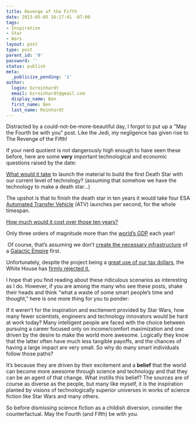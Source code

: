```yaml
---
title: Revenge of the Fifth
date: 2013-05-05 16:17:41 -07:00
tags:
- Inspiration
- Star
- Wars
layout: post
type: post
parent_id: '0'
password: ''
status: publish
meta:
  _publicize_pending: '1'
author:
  login: bzreinhardt
  email: bzreinhardt@gmail.com
  display_name: Ben
  first_name: Ben
  last_name: Reinhardt
---
```


<p>Distracted by a could-not-be-more-beautiful day, I forgot to put up a "May the Fourth be with you" post. Like the Jedi, my negligence has given rise to The Revenge of the Fifth!</p>
<p>If your nerd quotient is not dangerously high enough to have seen these before, here are some <b>very</b> important technological and economic questions raised by the date:</p>
<p><a href="http://blogs.esa.int/atv/2013/05/01/could-we-use-atv-to-build-and-supply-a-real-death-star/" target="_blank">What would it take</a> to launch the material to build the first Death Star with our current level of technology? (assuming that somehow we have the technology to make a death star…)</p>
<p>The upshot is that to finish the death star in ten years it would take four ESA <a href="http://en.wikipedia.org/wiki/Automated_Transfer_Vehicle" target="_blank">Automated Transfer Vehicle</a> (ATV) launches per second, for the whole timespan.</p>
<p><a href="http://www.centives.net/S/2012/how-much-would-it-cost-to-build-the-death-star/" target="_blank">How much would it cost over those ten years?</a></p>
<p>Only three orders of magnitude more than the <a href="http://en.wikipedia.org/wiki/World_GDP" target="_blank">world’s GDP</a> each year!</p>
<p> Of course, that’s assuming we don’t <a href="http://www.motherjones.com/kevin-drum/2012/02/death-star-surprisingly-cost-effective-weapons-system" target="_blank">create the necessary infrastructure</a> of a <a href="http://starwars.wikia.com/wiki/Galactic_Empire" target="_blank">Galactic Empire</a> first. </p>
<p>Unfortunately, despite the project being a <a href="http://deathstarpr.com/2012/02/building-a-death-star-would-cost-852-quadrillion-worth-it/" target="_blank">great use of our tax dollars</a>, the White House has <a href="https://petitions.whitehouse.gov/petition/secure-resources-and-funding-and-begin-construction-death-star-2016/wlfKzFkN" target="_blank">firmly rejected it.</a></p>
<p>I hope that you find reading about these ridiculous scenarios as interesting as I do. However, if you are among the many who see these posts, shake their heads and think “what a waste of some smart people’s time and thought,” here is one more thing for you to ponder:</p>
<p>If it weren’t for the inspiration and excitement provided by Star Wars, how many fewer scientists, engineers and technology innovators would be hard at work today? Many intelligent people are faced with the choice between pursuing a career focused only on income/comfort maximization and one driven by the desire to make the world more awesome. Logically they know that the latter often have much less tangible payoffs, and the chances of having a large impact are very small. So why do many smart individuals follow those paths?</p>
<p>It’s because they are driven by their excitement and a <b>belief</b> that the world can become more awesome through science and technology and that they can be an agent of that change. What instills this belief? The sources are of course as diverse as the people, but many like myself, it is the inspiration planted by visions of technologically superior universes in works of science fiction like Star Wars and many others.  </p>
<p>So before dismissing science fiction as a childish diversion, consider the counterfactual. May the Fourth (and Fifth) be with you.</p>
